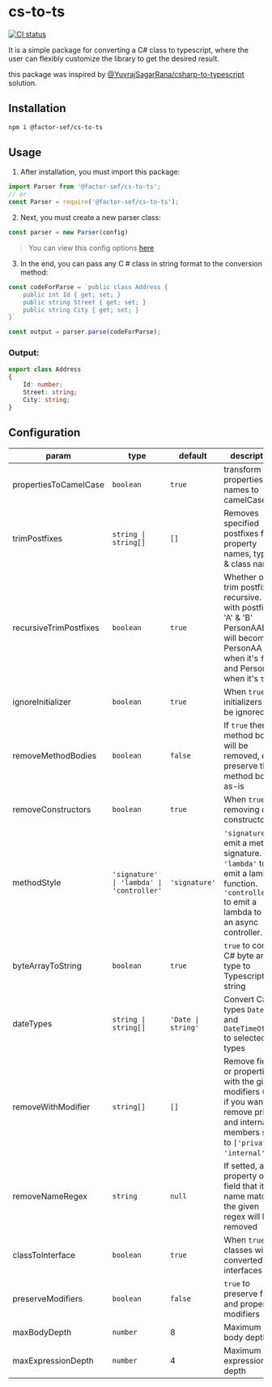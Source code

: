 # cs-to-ts
[![CI status][github-action-image]][github-action-url]

[github-action-image]: https://github.com/FactorSef/cs-to-ts/workflows/tests/badge.svg
[github-action-url]: https://github.com/FactorSef/cs-to-ts/actions?query=workflow%253A%22tests%22

It is a simple package for converting a C# class to typescript, where the user can flexibly customize the library to get the desired result.

this package was inspired by [@YuvrajSagarRana/csharp-to-typescript](https://github.com/YuvrajSagarRana/csharp-to-typescript) solution.

## Installation
```bash
npm i @factor-sef/cs-to-ts
```

## Usage
1. After installation, you must import this package:

```JavaScript
import Parser from '@factor-sef/cs-to-ts';
// or
const Parser = require('@factor-sef/cs-to-ts');
```

2. Next, you must create a new parser class:

```JavaScript
const parser = new Parser(config)
```

> You can view this config options [here](#config)

3. In the end, you can pass any C # class in string format to the conversion method:

```JavaScript
const codeForParse = `public class Address {
    public int Id { get; set; }
    public string Street { get; set; }
    public string City { get; set; }
}`

const output = parser.parse(codeForParse);
```

### Output:

```TypeScript
export class Address
{
    Id: number;
    Street: string;
    City: string;
}
```

## <a name="config"></a> Configuration

| param | type | default | description |
| ----- | ---- | ------- | ----------- |
| propertiesToCamelCase | `boolean` | `true` | transform properties names to camelCase |
| trimPostfixes | `string \| string[]` | `[]` | Removes specified postfixes from property names, types & class names. |
| recursiveTrimPostfixes | `boolean` | `true` | Whether or not trim postfixes recursive. (e.g. with postfixes 'A' & 'B' PersonAAB will become PersonAA when it's `false` and Person when it's `true`) |
| ignoreInitializer | `boolean` | `true` | When `true` to initializers will be ignored |
| removeMethodBodies | `boolean` | `false` | If `true` then method bodies will be removed, else preserve the method body as-is |
| removeConstructors | `boolean` | `true` | When `true` to removing class constructor |
| methodStyle | `'signature' \| 'lambda' \| 'controller'` | `'signature'` | `'signature'` to emit a method signature. `'lambda'` to emit a lambda function. `'controller'` to emit a lambda to call an async controller. |
| byteArrayToString | `boolean` | `true` | `true` to convert C# byte array type to Typescript string |
| dateTypes | `string \| string[]` | `'Date \| string'` | Convert C# types `DateTime` and `DateTimeOffset` to selected types |
| removeWithModifier | `string[]` | `[]` | Remove fields or properties with the given modifiers (Ex. if you want to remove private and internal members set to `['private', 'internal']`) |
| removeNameRegex | `string` | `null` | If setted, any property or field that its name matches the given regex will be removed |
| classToInterface | `boolean` | `true` | When `true` to classes will be converted to interfaces |
| preserveModifiers | `boolean` | `false` | `true` to preserve fields and property modifiers |
| maxBodyDepth | `number` | 8 | Maximum body depth |
| maxExpressionDepth | `number` | 4 | Maximum expression depth |